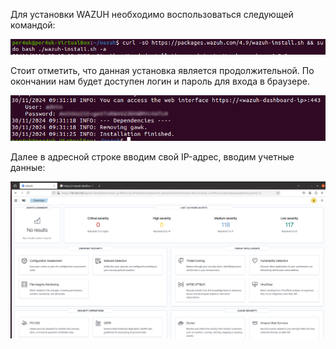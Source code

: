 Для установки WAZUH необходимо воспользоваться следующей командой:

![install](images/install.png)  

Стоит отметить, что данная установка является продолжительной. По окончании нам будет доступен логин и пароль для входа в браузере.  
  
![install](images/finish.png)  

Далее в адресной строке вводим свой IP-адрес, вводим учетные данные: 

![web](images/web.png)  

